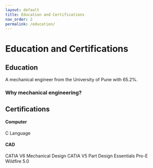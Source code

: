 ```yaml
---
layout: default
title: Education and Certifications
nav_order: 2
permalink: /education/
---
```

# Education and Certifications

## Education

A mechanical engineer from the University of Pune with 65.2%.

### Why mechanical engineering?

## Certifications

#### Computer

C Language

#### CAD

CATIA V6 Mechanical Design
CATIA V5 Part Design Essentials
Pro-E Wildfire 5.0
